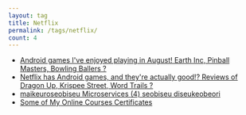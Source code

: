 ```yaml
---
layout: tag
title: Netflix
permalink: /tags/netflix/
count: 4
---
```


- [Android games I've enjoyed playing in August! Earth Inc, Pinball Masters, Bowling Ballers ?](https://jakelee.co.uk/android-games-august-2024/)
- [Netflix has Android games, and they're actually good!? Reviews of Dragon Up, Krispee Street, Word Trails ?](https://jakelee.co.uk/android-games-netflix/)
- [maikeuroseobiseu Microservices (4) seobiseu diseukeobeori](https://futurecreator.github.io/2018/10/18/service-discovery-in-microservices/)
- [Some of My Online Courses Certificates](https://samirpaulb.github.io/blog-jekyll/posts/some-of-my-online-courses-certificates/)
